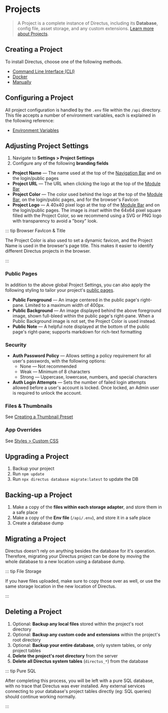 # Projects

> A Project is a complete instance of Directus, including its **Database**, config file, asset storage, and any custom
> extensions. [Learn more about Projects](/concepts/projects/).

## Creating a Project

To install Directus, choose one of the following methods.

- [Command Line Interface (CLI)](/guides/installation/cli)
- [Docker](/guides/installation/docker)
- [Manually](/guides/installation/manual)

## Configuring a Project

All project configuration is handled by the `.env` file within the `/api` directory. This file accepts a number of
environment variables, each is explained in the following reference:

- [Environment Variables](/reference/environment-variables)

## Adjusting Project Settings

1. Navigate to **Settings > Project Settings**
2. Configure any of the following **branding fields**

- **Project Name** — The name used at the top of the [Navigation Bar](/concepts/application/#_2-navigation-bar) and on
  the login/public pages
- **Project URL** — The URL when clicking the logo at the top of the [Module Bar](/concepts/application/#_1-module-bar)
- **Project Color** — The color used behind the logo at the top of the
  [Module Bar](/concepts/application/#_1-module-bar), on the login/public pages, and for the browser's FavIcon
- **Project Logo** — A 40x40 pixel logo at the top of the [Module Bar](/concepts/application/#_1-module-bar) and on the
  login/public pages. The image is _inset_ within the 64x64 pixel square filled with the Project Color, so we recommend
  using a SVG or PNG logo with transparency to avoid a "boxy" look.

::: tip Browser FavIcon & Title

The Project Color is also used to set a dynamic favicon, and the Project Name is used in the browser's page title. This
makes it easier to identify different Directus projects in the browser.

:::

### Public Pages

In addition to the above global Project Settings, you can also apply the following styling to tailor your project's
[public pages](/guides/projects/#public-pages).

- **Public Foreground** — An image centered in the public page's right-pane. Limited to a maximum width of 400px.
- **Public Background** — An image displayed behind the above foreground image, shown full-bleed within the public
  page's right-pane. When a Public Background image is not set, the Project Color is used instead.
- **Public Note** — A helpful note displayed at the bottom of the public page's right-pane; supports markdown for
  rich-text formatting

### Security

- **Auth Password Policy** — Allows setting a policy requirement for all user's passwords, with the following options:
  - None — Not recommended
  - Weak — Minimum of 8 characters
  - Strong — Uppercase, lowercase, numbers, and special characters
- **Auth Login Attempts** — Sets the number of failed login attempts allowed before a user's account is locked. Once
  locked, an Admin user is required to unlock the account.

### Files & Thumbnails

See [Creating a Thumbnail Preset](/guides/files/#creating-a-thumbnail-preset)

### App Overrides

See [Styles > Custom CSS](/guides/styles/#custom-css)

## Upgrading a Project

1. Backup your project
2. Run `npm update`
3. Run `npx directus database migrate:latest` to update the DB

## Backing-up a Project

1. Make a copy of the **files within each storage adapter**, and store them in a safe place
2. Make a copy of the **Env file** (`/api/.env`), and store it in a safe place
3. Create a database dump

## Migrating a Project

Directus doesn't rely on anything besides the database for it's operation. Therefore, migrating your Directus project
can be done by moving the whole database to a new location using a database dump.

::: tip File Storage

If you have files uploaded, make sure to copy those over as well, or use the same storage location in the new location
of Directus.

:::

## Deleting a Project

1. Optional: **Backup any local files** stored within the project's root directory
2. Optional: **Backup any custom code and extensions** within the project's root directory
3. Optional: **Backup your entire database**, only system tables, or only project tables
4. **Delete the project's root directory** from the server
5. **Delete all Directus system tables** (`directus_*`) from the database

::: tip Pure SQL

After completing this process, you will be left with a pure SQL database, with no trace that Directus was ever
installed. Any external services connecting to your database's project tables directly (eg: SQL queries) should continue
working normally.

:::
